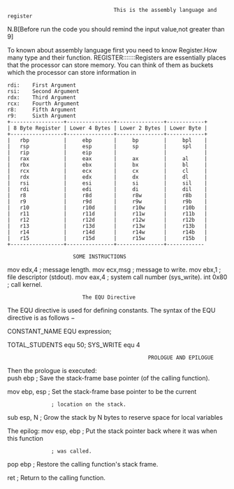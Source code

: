                                       This is the assembly language and register 
                                  
  N.B[Before run the code you should remind the input value,not greater than 9]
  
To known about assembly language first you need to know Register.How many type and their function.
REGISTER:::::::Registers are essentially places that the processor can store memory. You can think of them as buckets which the processor can store information in

```
rdi:    First Argument
rsi:    Second Argument
rdx:    Third Argument
rcx:    Fourth Argument
r8:     Fifth Argument
r9:     Sixth Argument
+-----------------+---------------+---------------+------------+
| 8 Byte Register | Lower 4 Bytes | Lower 2 Bytes | Lower Byte |
+-----------------+---------------+---------------+------------+
|   rbp           |     ebp       |     bp        |     bpl    |
|   rsp           |     esp       |     sp        |     spl    |
|   rip           |     eip       |               |            |
|   rax           |     eax       |     ax        |     al     |
|   rbx           |     ebx       |     bx        |     bl     |
|   rcx           |     ecx       |     cx        |     cl     | 
|   rdx           |     edx       |     dx        |     dl     |
|   rsi           |     esi       |     si        |     sil    |
|   rdi           |     edi       |     di        |     dil    |
|   r8            |     r8d       |     r8w       |     r8b    |
|   r9            |     r9d       |     r9w       |     r9b    |
|   r10           |     r10d      |     r10w      |     r10b   |
|   r11           |     r11d      |     r11w      |     r11b   |
|   r12           |     r12d      |     r12w      |     r12b   |
|   r13           |     r13d      |     r13w      |     r13b   |
|   r14           |     r14d      |     r14w      |     r14b   |
|   r15           |     r15d      |     r15w      |     r15b   |
+-----------------+---------------+---------------+------------
```
                         
                         SOME INSTRUCTIONS
                         
mov	edx,4		; message length.
mov	ecx,msg		; message to write.
mov	ebx,1		; file descriptor (stdout).
mov	eax,4		; system call number (sys_write).
int	0x80		; call kernel.



                            The EQU Directive
                            
                            
                            
The EQU directive is used for defining constants. The syntax of the EQU directive is as follows −

CONSTANT_NAME EQU expression;


TOTAL_STUDENTS equ 50;
SYS_WRITE equ 4
                            
                                                 PROLOGUE AND EPILOGUE
Then the prologue is executed:    
push  ebp         ; Save the stack-frame base pointer (of the calling function).

mov   ebp, esp    ; Set the stack-frame base pointer to be the current

                  ; location on the stack.
                  
sub   esp, N      ; Grow the stack by N bytes to reserve space for local variables



The epilog:
mov   esp, ebp    ; Put the stack pointer back where it was when this function

                  ; was called.
                  
pop   ebp         ; Restore the calling function's stack frame.

ret               ; Return to the calling function.


